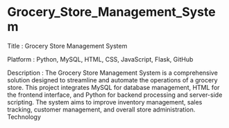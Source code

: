# Grocery_Store_Management_System
Title : Grocery Store Management System

Platform : Python, MySQL, HTML, CSS, JavaScript, Flask, GitHub 

Description : The Grocery Store Management System is a comprehensive solution designed to streamline and automate the
operations of a grocery store. This project integrates MySQL for database management, HTML for the frontend
interface, and Python for backend processing and server-side scripting. The system aims to improve inventory
management, sales tracking, customer management, and overall store administration. Technology
